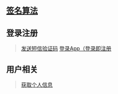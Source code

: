 ## [签名算法](https://github.com/laravelup/demo/wiki/签名算法)

## 登录注册
> [发送短信验证码](https://github.com/laravelup/demo/wiki/发送短信验证码)
> [登录App（登录即注册](https://github.com/laravelup/demo/wiki/%E7%99%BB%E5%BD%95App%EF%BC%88%E7%99%BB%E5%BD%95%E5%8D%B3%E6%B3%A8%E5%86%8C%EF%BC%89)

## 用户相关
> [获取个人信息](https://github.com/laravelup/demo/wiki/获取个人信息)

